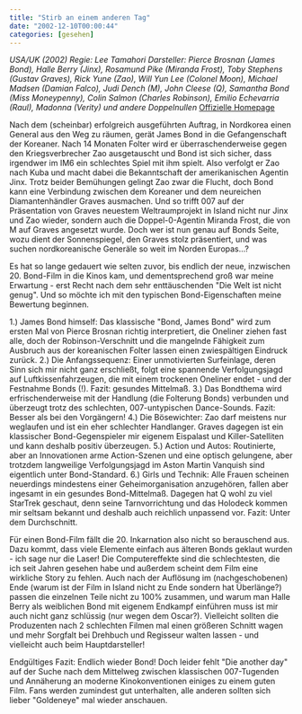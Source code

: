 ```yaml
---
title: "Stirb an einem anderen Tag"
date: "2002-12-10T00:00:44"
categories: [gesehen]
---
```


*USA/UK (2002)
Regie: Lee Tamahori
Darsteller: Pierce Brosnan (James Bond), Halle Berry (Jinx), Rosamund Pike (Miranda Frost), Toby Stephens (Gustav Graves), Rick Yune (Zao), Will Yun Lee (Colonel Moon), Michael Madsen (Damian Falco), Judi Dench (M), John Cleese (Q), Samantha Bond (Miss Moneypenny), Colin Salmon (Charles Robinson), Emilio Echevarria (Raul), Madonna (Verity) und andere Doppelnullen*
[Offizielle Homepage](http://www.jamesbond.com)

Nach dem (scheinbar) erfolgreich ausgeführten Auftrag, in Nordkorea einen General aus den Weg zu räumen, gerät James Bond in die Gefangenschaft der Koreaner. Nach 14 Monaten Folter wird er überraschenderweise gegen den Kriegsverbrecher Zao ausgetauscht und Bond ist sich sicher, dass irgendwer im IM6 ein schlechtes Spiel mit ihm spielt. Also verfolgt er Zao nach Kuba und macht dabei die Bekanntschaft der amerikanischen Agentin Jinx. Trotz beider Bemühungen gelingt Zao zwar die Flucht, doch Bond kann eine Verbindung zwischen dem Koreaner und dem neureichen Diamantenhändler Graves ausmachen. Und so trifft 007 auf der Präsentation von Graves neuestem Weltraumprojekt in Island nicht nur Jinx und Zao wieder, sondern auch die Doppel-0-Agentin Miranda Frost, die von M auf Graves angesetzt wurde. Doch wer ist nun genau auf Bonds Seite, wozu dient der Sonnenspiegel, den Graves stolz präsentiert, und was suchen nordkoreanische Generäle so weit im Norden Europas...?

Es hat so lange gedauert wie selten zuvor, bis endlich der neue, inzwischen 20. Bond-Film in die Kinos kam, und dementsprechend groß war meine Erwartung - erst Recht nach dem sehr enttäuschenden "Die Welt ist nicht genug". Und so möchte ich mit den typischen Bond-Eigenschaften meine Bewertung beginnen.

1.) James Bond himself: Das klassische "Bond, James Bond" wird zum ersten Mal von Pierce Brosnan richtig interpretiert, die Oneliner ziehen fast alle, doch der Robinson-Verschnitt und die mangelnde Fähigkeit zum Ausbruch aus der koreanischen Folter lassen einen zwiespältigen Eindruck zurück.
2.) Die Anfangssequenz: Einer unmotivierten Surfeinlage, deren Sinn sich mir nicht ganz erschließt, folgt eine spannende Verfolgungsjagd auf Luftkissenfahrzeugen, die mit einem trockenen Oneliner endet - und der Festnahme Bonds (!). Fazit: gesundes Mittelmaß.
3.) Das Bondthema wird erfrischenderweise mit der Handlung (die Folterung Bonds) verbunden und überzeugt trotz des schlechten, 007-untypischen Dance-Sounds. Fazit: Besser als bei den Vorgängern!
4.) Die Bösewichter: Zao darf meistens nur weglaufen und ist ein eher schlechter Handlanger. Graves dagegen ist ein klassischer Bond-Gegenspieler mir eigenem Eispalast und Killer-Satelliten und kann deshalb positiv überzeugen.
5.) Action und Autos: Routinierte, aber an Innovationen arme Action-Szenen und eine optisch gelungene, aber trotzdem langweilige Verfolgungsjagd im Aston Martin Vanquish sind eigentlich unter Bond-Standard.
6.) Girls und Technik: Alle Frauen scheinen neuerdings mindestens einer Geheimorganisation anzugehören, fallen aber ingesamt in ein gesundes Bond-Mittelmaß. Dagegen hat Q wohl zu viel StarTrek geschaut, denn seine Tarnvorrichtung und das Holodeck kommen mir seltsam bekannt und deshalb auch reichlich unpassend vor. Fazit: Unter dem Durchschnitt.

Für einen Bond-Film fällt die 20. Inkarnation also nicht so berauschend aus. Dazu kommt, dass viele Elemente einfach aus älteren Bonds geklaut wurden - ich sage nur die Laser! Die Computereffekte sind die schlechtesten, die ich seit Jahren gesehen habe und außerdem scheint dem Film eine wirkliche Story zu fehlen. Auch nach der Auflösung im (nachgeschobenen) Ende (warum ist der Film in Island nicht zu Ende sondern hat Überlänge?) passen die einzelnen Teile nicht zu 100% zusammen, und warum man Halle Berry als weiblichen Bond mit eigenem Endkampf einführen muss ist mir auch nicht ganz schlüssig (nur wegen dem Oscar?). Vielleicht sollten die Produzenten nach 2 schlechten Filmen mal einen größeren Schnitt wagen und mehr Sorgfalt bei Drehbuch und Regisseur walten lassen - und vielleicht auch beim Hauptdarsteller!

Endgültiges Fazit: Endlich wieder Bond! Doch leider fehlt "Die another day" auf der Suche nach dem Mittelweg zwischen klassischen 007-Tugenden und Annäherung an moderne Kinokonventionen einiges zu einem guten Film. Fans werden zumindest gut unterhalten, alle anderen sollten sich lieber "Goldeneye" mal wieder anschauen.
